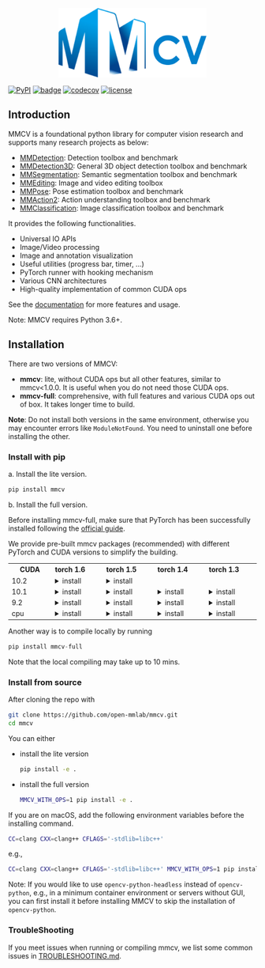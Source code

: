 <div align="center">
    <img src="https://raw.githubusercontent.com/open-mmlab/mmcv/master/docs/mmcv-logo.png" width="300"/>
</div>

[![PyPI](https://img.shields.io/pypi/v/mmcv)](https://pypi.org/project/mmcv) [![badge](https://github.com/open-mmlab/mmcv/workflows/build/badge.svg)](https://github.com/open-mmlab/mmcv/actions) [![codecov](https://codecov.io/gh/open-mmlab/mmcv/branch/master/graph/badge.svg)](https://codecov.io/gh/open-mmlab/mmcv) [![license](https://img.shields.io/github/license/open-mmlab/mmcv.svg)](https://github.com/open-mmlab/mmcv/blob/master/LICENSE)

## Introduction

MMCV is a foundational python library for computer vision research and supports many
research projects as below:

- [MMDetection](https://github.com/open-mmlab/mmdetection): Detection toolbox and benchmark
- [MMDetection3D](https://github.com/open-mmlab/mmdetection3d): General 3D object detection toolbox and benchmark
- [MMSegmentation](https://github.com/open-mmlab/mmsegmentation): Semantic segmentation toolbox and benchmark
- [MMEditing](https://github.com/open-mmlab/mmediting): Image and video editing toolbox
- [MMPose](https://github.com/open-mmlab/mmpose): Pose estimation toolbox and benchmark
- [MMAction2](https://github.com/open-mmlab/mmaction2): Action understanding toolbox and benchmark
- [MMClassification](https://github.com/open-mmlab/mmclassification): Image classification toolbox and benchmark

It provides the following functionalities.

- Universal IO APIs
- Image/Video processing
- Image and annotation visualization
- Useful utilities (progress bar, timer, ...)
- PyTorch runner with hooking mechanism
- Various CNN architectures
- High-quality implementation of common CUDA ops

See the [documentation](http://mmcv.readthedocs.io/en/latest) for more features and usage.

Note: MMCV requires Python 3.6+.

## Installation

There are two versions of MMCV:

- **mmcv**: lite, without CUDA ops but all other features, similar to mmcv<1.0.0. It is useful when you do not need those CUDA ops.
- **mmcv-full**: comprehensive, with full features and various CUDA ops out of box. It takes longer time to build.

**Note**: Do not install both versions in the same environment, otherwise you may encounter errors like `ModuleNotFound`. You need to uninstall one before installing the other.

### Install with pip

a. Install the lite version.

```python
pip install mmcv
```

b. Install the full version.

Before installing mmcv-full, make sure that PyTorch has been successfully installed following the [official guide](https://pytorch.org/).

We provide pre-built mmcv packages (recommended) with different PyTorch and CUDA versions to simplify the building.

<table class="docutils">
  <tbody>
    <tr><th width="80"> CUDA </th><th valign="bottom" align="left" width="100">torch 1.6</th><th valign="bottom" align="left" width="100">torch 1.5</th><th valign="bottom" align="left" width="100">torch 1.4</th><th valign="bottom" align="left" width="100">torch 1.3</th></tr>
    <tr>
      <td align="left">10.2</td>
      <td align="left"><details><summary> install </summary><pre><code>pip install mmcv-full==latest+torch1.6.0+cu102 -f https://openmmlab.oss-accelerate.aliyuncs.com/mmcv/dist/index.html</code></pre> </details> </td>
      <td align="left"><details><summary> install </summary><pre><code>pip install mmcv-full==latest+torch1.5.0+cu102 -f https://openmmlab.oss-accelerate.aliyuncs.com/mmcv/dist/index.html</code></pre> </details> </td>
      <td align="left"> </td>
      <td align="left"> </td>
    </tr>
    <tr>
      <td align="left">10.1</td>
      <td align="left"><details><summary> install </summary><pre><code> pip install mmcv-full==latest+torch1.6.0+cu101 -f https://openmmlab.oss-accelerate.aliyuncs.com/mmcv/dist/index.html</code></pre> </details> </td>
      <td align="left"><details><summary> install </summary><pre><code> pip install mmcv-full==latest+torch1.5.0+cu101 -f https://openmmlab.oss-accelerate.aliyuncs.com/mmcv/dist/index.html</code></pre> </details> </td>
      <td align="left"><details><summary> install </summary><pre><code>pip install mmcv-full==latest+torch1.4.0+cu101 -f https://openmmlab.oss-accelerate.aliyuncs.com/mmcv/dist/index.html</code></pre> </details> </td>
      <td align="left"><details><summary> install </summary><pre><code>pip install mmcv-full==latest+torch1.3.0+cu101 -f https://openmmlab.oss-accelerate.aliyuncs.com/mmcv/dist/index.html</code></pre> </details> </td>
    </tr>
    <tr>
      <td align="left">9.2</td>
      <td align="left"><details><summary> install </summary><pre><code> pip install mmcv-full==latest+torch1.6.0+cu92 -f https://openmmlab.oss-accelerate.aliyuncs.com/mmcv/dist/index.html</code></pre> </details> </td>
      <td align="left"><details><summary> install </summary><pre><code> pip install mmcv-full==latest+torch1.5.0+cu92 -f https://openmmlab.oss-accelerate.aliyuncs.com/mmcv/dist/index.html</code></pre> </details> </td>
      <td align="left"><details><summary> install </summary><pre><code>pip install mmcv-full==latest+torch1.4.0+cu92 -f https://openmmlab.oss-accelerate.aliyuncs.com/mmcv/dist/index.html</code></pre> </details> </td>
      <td align="left"><details><summary> install </summary><pre><code>pip install mmcv-full==latest+torch1.3.0+cu92 -f https://openmmlab.oss-accelerate.aliyuncs.com/mmcv/dist/index.html</code></pre> </details> </td>
    </tr>
    <tr>
      <td align="left">cpu</td>
      <td align="left"><details><summary> install </summary><pre><code> pip install mmcv-full==latest+torch1.6.0+cpu -f https://openmmlab.oss-accelerate.aliyuncs.com/mmcv/dist/index.html</code></pre> </details> </td>
      <td align="left"><details><summary> install </summary><pre><code> pip install mmcv-full==latest+torch1.5.0+cpu -f https://openmmlab.oss-accelerate.aliyuncs.com/mmcv/dist/index.html</code></pre> </details> </td>
      <td align="left"><details><summary> install </summary><pre><code>pip install mmcv-full==latest+torch1.4.0+cpu -f https://openmmlab.oss-accelerate.aliyuncs.com/mmcv/dist/index.html</code></pre> </details> </td>
      <td align="left"><details><summary> install </summary><pre><code>pip install mmcv-full==latest+torch1.3.0+cpu -f https://openmmlab.oss-accelerate.aliyuncs.com/mmcv/dist/index.html</code></pre> </details> </td>
    </tr>
  </tbody>
</table>

Another way is to compile locally by running

```python
pip install mmcv-full
```

Note that the local compiling may take up to 10 mins.

### Install from source

After cloning the repo with

```bash
git clone https://github.com/open-mmlab/mmcv.git
cd mmcv
```

You can either

- install the lite version

    ```bash
    pip install -e .
    ```

- install the full version

    ```bash
    MMCV_WITH_OPS=1 pip install -e .
    ```

If you are on macOS, add the following environment variables before the installing command.

```bash
CC=clang CXX=clang++ CFLAGS='-stdlib=libc++'
```

e.g.,

```bash
CC=clang CXX=clang++ CFLAGS='-stdlib=libc++' MMCV_WITH_OPS=1 pip install -e .
```

Note: If you would like to use `opencv-python-headless` instead of `opencv-python`,
e.g., in a minimum container environment or servers without GUI,
you can first install it before installing MMCV to skip the installation of `opencv-python`.


### TroubleShooting

If you meet issues when running or compiling mmcv, we list some common issues in [TROUBLESHOOTING.md](docs/trouble_shooting.md).

